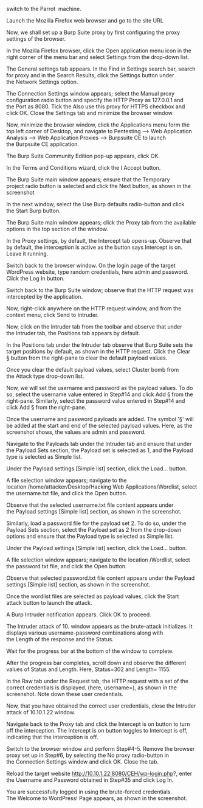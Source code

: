 
switch to the Parrot  machine.

Launch the Mozilla Firefox web browser and go to the  site URL

Now, we shall set up a Burp Suite proxy by first configuring the proxy settings of the browser.

 In the Mozilla Firefox browser, click the Open application menu icon in the right corner of the menu bar and select Settings from the drop-down list.

The General settings tab appears. In the Find in Settings search bar, search for proxy and in the Search Results, click the Settings button under the Network Settings option.

 The Connection Settings window appears; select the Manual proxy configuration radio button and specify the HTTP Proxy as 127.0.0.1 and the Port as 8080. Tick the Also use this proxy for HTTPS checkbox and click OK. Close the Settings tab and minimize the browser window.

Now, minimize the browser window, click the Applications menu form the top left corner of Desktop, and navigate to Pentesting --> Web Application Analysis --> Web Application Proxies --> Burpsuite CE to launch the Burpsuite CE application.

The Burp Suite Community Edition pop-up appears, click OK.

In the Terms and Conditions wizard, click the I Accept button.

The Burp Suite main window appears; ensure that the Temporary project radio button is selected and click the Next button, as shown in the screenshot

In the next window, select the Use Burp defaults radio-button and click the Start Burp button.

The Burp Suite main window appears; click the Proxy tab from the available options in the top section of the window.

In the Proxy settings, by default, the Intercept tab opens-up. Observe that by default, the interception is active as the button says Intercept is on. Leave it running.

Switch back to the browser window. On the login page of the target WordPress website, type random credentials, here admin and password. Click the Log In button.

Switch back to the Burp Suite window; observe that the HTTP request was intercepted by the application.

Now, right-click anywhere on the HTTP request window, and from the context menu, click Send to Intruder.

Now, click on the Intruder tab from the toolbar and observe that under the Intruder tab, the Positions tab appears by default.

In the Positions tab under the Intruder tab observe that Burp Suite sets the target positions by default, as shown in the HTTP request. Click the Clear § button from the right-pane to clear the default payload values.

Once you clear the default payload values, select Cluster bomb from the Attack type drop-down list.

Now, we will set the username and password as the payload values. To do so, select the username value entered in Step#14 and click Add § from the right-pane. Similarly, select the password value entered in Step#14 and click Add § from the right-pane.

Once the username and password payloads are added. The symbol '§' will be added at the start and end of the selected payload values. Here, as the screenshot shows, the values are admin and password.

Navigate to the Payloads tab under the Intruder tab and ensure that under the Payload Sets section, the Payload set is selected as 1, and the Payload type is selected as Simple list.

Under the Payload settings [Simple list] section, click the Load… button.

A file selection window appears; navigate to the location /home/attacker/Desktop/Hacking Web Applications/Wordlist, select the username.txt file, and click the Open button.

Observe that the selected username.txt file content appears under the Payload settings [Simple list] section, as shown in the screenshot.

Similarly, load a password file for the payload set 2. To do so, under the Payload Sets section, select the Payload set as 2 from the drop-down options and ensure that the Payload type is selected as Simple list.

Under the Payload settings [Simple list] section, click the Load… button.

A file selection window appears; navigate to the location /Wordlist, select the password.txt file, and click the Open button.

Observe that selected password.txt file content appears under the Payload settings [Simple list] section, as shown in the screenshot.

Once the wordlist files are selected as payload values, click the Start attack button to launch the attack.

A Burp Intruder notification appears. Click OK to proceed.
    
The Intruder attack of 10. window appears as the brute-attack initializes. It displays various username-password combinations along with the Length of the response and the Status.

Wait for the progress bar at the bottom of the window to complete.

After the progress bar completes, scroll down and observe the different values of Status and Length. Here, Status=302 and Length= 1155.

In the Raw tab under the Request tab, the HTTP request with a set of the correct credentials is displayed. (here, username=), as shown in the screenshot. Note down these user credentials.

Now, that you have obtained the correct user credentials, close the Intruder attack of 10.10.1.22 window.

Navigate back to the Proxy tab and click the Intercept is on button to turn off the interception. The Intercept is on button toggles to Intercept is off, indicating that the interception is off.

Switch to the browser window and perform Step#4-5. Remove the browser proxy set up in Step#6, by selecting the No proxy radio-button in the Connection Settings window and click OK. Close the tab.

Reload the target website http://10.10.1.22:8080/CEH/wp-login.php?, enter the Username and Password obtained in Step#35 and click Log In.

You are successfully logged in using the brute-forced credentials. The Welcome to WordPress! Page appears, as shown in the screenshot.